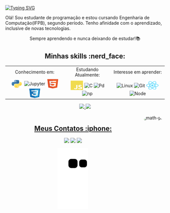 [![Typing SVG](https://readme-typing-svg.herokuapp.com?color=%23F7F7F7&size=75&center=true&vCenter=true&width=1920&height=100&lines=%3CMatheus+Mendes%2F%3E)](https://git.io/typing-svg)

Olá! Sou estudante de programação e estou cursando Engenharia de Computação(IFPB), segundo período. Tenho afinidade com o aprendizado, inclusive de novas tecnologias.

<p align="center">Sempre aprendendo e nunca deixando de estudar!📚</p>

<h2 align="center">Minhas skills :nerd_face:</h2>

<div align="center">
  <table>
     <tr>
        <td align="center">Conhecimento em:</td>
        <td align="center">Estudando Atualmente:</td>
        <td align="center">Interesse em aprender:</td>
      </tr>
      <tr>
        <td align="center">
        <img align="center"  title="Python" alt="Python" height="30" width="40" src="https://raw.githubusercontent.com/devicons/devicon/master/icons/python/python-original.svg"> 
          <img align="center" tittle="Jupyter" alt="Jupyter" height"30" width="35" src="https://cdn.jsdelivr.net/gh/devicons/devicon/icons/jupyter/jupyter-original-wordmark.svg">
          <img align="center" title="HTML5" alt="HTML" height="30" width="40" src="https://raw.githubusercontent.com/devicons/devicon/master/icons/html5/html5-original.svg">
        <img align="center"  title="CSS3" alt="CSS" height="30" width="40" src="https://raw.githubusercontent.com/devicons/devicon/master/icons/css3/css3-original.svg">
      </td>
      <td align="center">
        <img align="center" title="JavaScript" alt="JS" height="30" width="40" src="https://raw.githubusercontent.com/devicons/devicon/master/icons/javascript/javascript-plain.svg">
        <img align="center" title="C" alt="C" height="30" width="40" src="https://cdn.jsdelivr.net/gh/devicons/devicon/icons/c/c-original.svg">
        <img align="center" title="Pandas" alt="Pd" height="30" width="40" src="https://cdn.jsdelivr.net/gh/devicons/devicon/icons/pandas/pandas-original-wordmark.svg">
        <img align="center" title="NumPY" alt="np" height="30" width="40" src="https://cdn.jsdelivr.net/gh/devicons/devicon/icons/numpy/numpy-original.svg">
      </td>
      <td align="center">
       <img align="center" title="Linux" alt="Linux" height="30" width="40" src="https://cdn.jsdelivr.net/gh/devicons/devicon/icons/linux/linux-original.svg">
       <img align="center" title="Git" alt="Git" height="30" width="40" src="https://cdn.jsdelivr.net/gh/devicons/devicon/icons/git/git-original.svg">
       <img align="center" title="React" alt="React" height="30" width="40" src="https://raw.githubusercontent.com/devicons/devicon/master/icons/react/react-original.svg">
        <img align="center" title="Node" alt="Node" height="30" width="40" src="https://cdn.jsdelivr.net/gh/devicons/devicon/icons/nodejs/nodejs-plain.svg">
    </td>
    </tr>
  </table>
</div>

<div align="center">
  <a href="https://github.com/mendespy">
  <img height="150em" src="https://github-readme-stats.vercel.app/api?username=mendespy&show_icons=true&theme=dark&include_all_commits=true&count_private=true"/>
  <img height="150em" src="https://github-readme-stats.vercel.app/api/top-langs/?username=mendespy&layout=compact&langs_count=7&theme=dark"/>
</div>
  
<div style="display: inline_block"><br>
  <img align="right" alt="math-pic" height="200" style="border-radius:50px;" src="https://user-images.githubusercontent.com/84646971/151370454-d71d3c89-f52a-4a8d-b744-c1d10c90c87c.gif">
  <!-- by: @leanataneto -->
</div>

<h2 align="center">Meus Contatos :iphone:</h2>

<div align="center">

  <a href="https://instagram.com/mendes.py/" target="_blank"><img src="https://img.shields.io/badge/-Instagram-%23E4405F?style=for-the-badge&logo=instagram&logoColor=white" target="_blank"></a>
  <a href = "mailto:matheusmcc.dev@gmail.com"><img src="https://img.shields.io/badge/-Gmail-%23333?style=for-the-badge&logo=gmail&logoColor=white" target="_blank"></a>
  <a href="https://www.linkedin.com/in/matheus-mendes-castro-cavalcante-95b857203/" target="_blank"><img src="https://img.shields.io/badge/-LinkedIn-%230077B5?style=for-the-badge&logo=linkedin&logoColor=white" target="_blank"></a> 

  ![Snake animation](https://github.com/mendespy/mendespy/blob/output/github-contribution-grid-snake.svg)  
</div>
